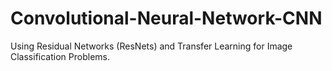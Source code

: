 # Convolutional-Neural-Network-CNN
Using  Residual Networks (ResNets) and Transfer Learning for Image Classification Problems.
